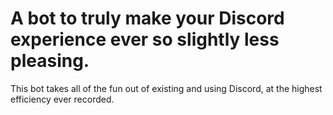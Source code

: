 # A bot to truly make your Discord experience ever so slightly less pleasing.

This bot takes all of the fun out of existing and using Discord, at the highest efficiency ever recorded.
